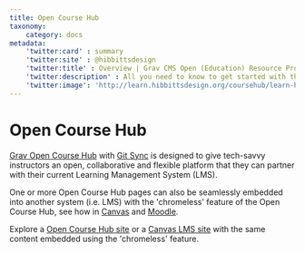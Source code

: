 ```yaml
---
title: Open Course Hub
taxonomy:
    category: docs
metadata:
    'twitter:card' : summary
    'twitter:site' : @hibbittsdesign
    'twitter:title' : Overview | Grav CMS Open (Education) Resource Projects
    'twitter:description' : All you need to know to get started with the open source Grav CMS Open Course Hub skeleton package.
    'twitter:image': 'http://learn.hibbittsdesign.org/coursehub/learn-hibbittsdesign.png'
---
```


# Open Course Hub

[Grav Open Course Hub](https://github.com/hibbitts-design/grav-skeleton-course-hub) with [Git Sync](https://github.com/trilbymedia/grav-plugin-git-sync) is designed to give tech-savvy instructors an open, collaborative and flexible platform that they can partner with their current Learning Management System (LMS).  

One or more Open Course Hub pages can also be seamlessly embedded into another system (i.e. LMS) with the 'chromeless' feature of the Open Course Hub, see how in [Canvas](/coursehub/integrating-grav-with-canvas-lms) and [Moodle](/coursehub/integrating-grav-with-moodle).

Explore a [Open Course Hub site](http://demo.hibbittsdesign.org/grav-course-hub/) or a [Canvas LMS site](https://canvas.sfu.ca/courses/36662) with the same content embedded using the 'chromeless' feature.
